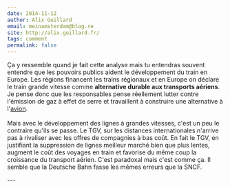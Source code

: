 ```yaml
---
date: 2014-11-12
author: Alix Guillard
email: meinamsterdam@blog.re
site: http://alix.guillard.fr/
tags: comment
permalink: false
---
```


<p>Ça y ressemble quand je fait cette analyse mais tu entendras souvent entendre que les pouvoirs publics aident le développement du train en Europe. Les régions financent les trains régionaux et en Europe on déclare le train grande vitesse comme <strong>alternative durable aux transports aériens</strong>. Je pense donc que les responsables pense réellement lutter contre l'émission de gaz à effet de serre et travaillent à construire une alternative à l'<a href="/tag/avion/">avion</a>.<br /><br />Mais avec le développement des lignes à grandes vitesses, c'est un peu le contraire qu'ils se passe. Le TGV, sur les distances internationales n'arrive pas à rivaliser avec les offres de compagnies à bas coût. En fait le TGV, en justifiant la suppression de lignes meilleur marché bien que plus lentes, augment le coût des voyages en train et favorise du même coup la croissance du transport aérien. C'est paradoxal mais c'est comme ça. Il semble que la Deutsche Bahn fasse les mêmes erreurs que la SNCF.</p>
---